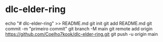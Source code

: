 # dlc-elder-ring

echo "# dlc-elder-ring" >> README.md 
git init 
git add README.md 
git commit -m "primeiro commit" 
git branch -M main 
git remote add origin https://github.com/Coelho7kook/dlc-elder-ring.git
 git push -u origin main
